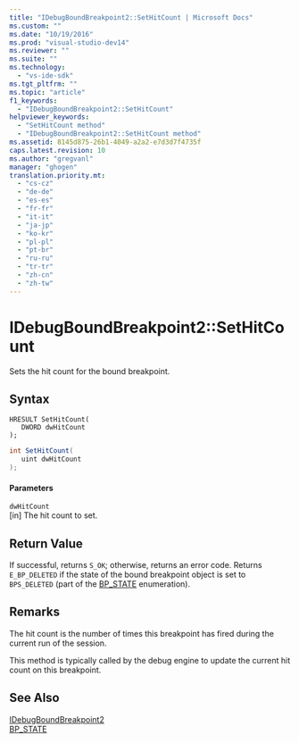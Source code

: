 ```yaml
---
title: "IDebugBoundBreakpoint2::SetHitCount | Microsoft Docs"
ms.custom: ""
ms.date: "10/19/2016"
ms.prod: "visual-studio-dev14"
ms.reviewer: ""
ms.suite: ""
ms.technology: 
  - "vs-ide-sdk"
ms.tgt_pltfrm: ""
ms.topic: "article"
f1_keywords: 
  - "IDebugBoundBreakpoint2::SetHitCount"
helpviewer_keywords: 
  - "SetHitCount method"
  - "IDebugBoundBreakpoint2::SetHitCount method"
ms.assetid: 8145d875-26b1-4049-a2a2-e7d3d7f4735f
caps.latest.revision: 10
ms.author: "gregvanl"
manager: "ghogen"
translation.priority.mt: 
  - "cs-cz"
  - "de-de"
  - "es-es"
  - "fr-fr"
  - "it-it"
  - "ja-jp"
  - "ko-kr"
  - "pl-pl"
  - "pt-br"
  - "ru-ru"
  - "tr-tr"
  - "zh-cn"
  - "zh-tw"
---
```

# IDebugBoundBreakpoint2::SetHitCount
Sets the hit count for the bound breakpoint.  
  
## Syntax  
  
```cpp#  
HRESULT SetHitCount(   
   DWORD dwHitCount  
);  
```  
  
```c#  
int SetHitCount(   
   uint dwHitCount  
);  
```  
  
#### Parameters  
 `dwHitCount`  
 [in] The hit count to set.  
  
## Return Value  
 If successful, returns `S_OK`; otherwise, returns an error code. Returns `E_BP_DELETED` if the state of the bound breakpoint object is set to `BPS_DELETED` (part of the [BP_STATE](../extensibility/bp_state.md) enumeration).  
  
## Remarks  
 The hit count is the number of times this breakpoint has fired during the current run of the session.  
  
 This method is typically called by the debug engine to update the current hit count on this breakpoint.  
  
## See Also  
 [IDebugBoundBreakpoint2](../extensibility/idebugboundbreakpoint2.md)   
 [BP_STATE](../extensibility/bp_state.md)